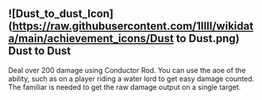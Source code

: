 ## ![Dust_to_dust_Icon](https://raw.githubusercontent.com/1IlIl/wikidata/main/achievement_icons/Dust to Dust.png) Dust to Dust


Deal over 200 damage using Conductor Rod. You can use the aoe of the ability, such as on a player riding a water lord to get easy damage counted. The familiar is needed to get the raw damage output on a single target.
